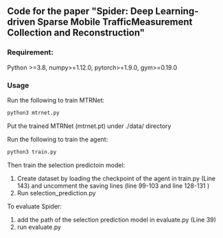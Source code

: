 ## Code for the paper "Spider: Deep Learning-driven Sparse Mobile TrafficMeasurement Collection and Reconstruction"

### Requirement: 
Python >=3.8, numpy>=1.12.0, pytorch>=1.9.0, gym>=0.19.0

### Usage

Run the following to train MTRNet:
```bash
python3 mtrnet.py
```

Put the trained MTRNet (mtrnet.pt) under ./data/ directory

Run the following to train the agent:
```bash
python3 train.py
```

Then train the selection predictoin model:
1. Create dataset by loading the checkpoint of the agent in train.py (Line 143) and uncomment the saving lines 
   (line 99-103 and line 128-131 )
2. Run selection_prediction.py

To evaluate Spider:
1. add the path of the selection prediction model in evaluate.py (Line 39)
2. run evaluate.py

